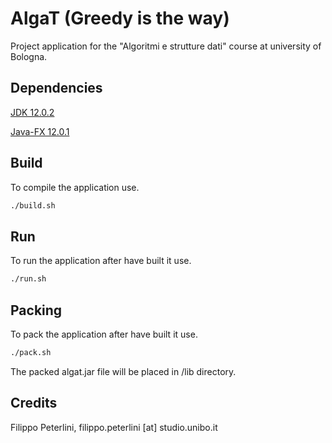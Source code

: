 # AlgaT (Greedy is the way)

Project application for the "Algoritmi e strutture dati" course at university of Bologna.

## Dependencies

[JDK 12.0.2](https://jdk.java.net/12/)

[Java-FX 12.0.1](https://openjfx.io)

## Build

To compile the application use.

```bash
./build.sh
```

## Run

To run the application after have built it use.

```bash
./run.sh
```

## Packing

To pack the application after have built it use.

```bash
./pack.sh
```

The packed algat.jar file will be placed in /lib directory.

## Credits

Filippo Peterlini, filippo.peterlini [at] studio.unibo.it